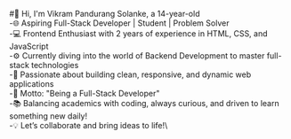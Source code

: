 #👋 Hi, I'm Vikram Pandurang Solanke, a 14-year-old\
-🌐 Aspiring Full-Stack Developer | Student | Problem Solver\
-💻 Frontend Enthusiast with 2 years of experience in HTML, CSS, and JavaScript\
-⚙️ Currently diving into the world of Backend Development to master full-stack technologies\
-🌟 Passionate about building clean, responsive, and dynamic web applications\
-🎯 Motto: "Being a Full-Stack Developer"\
-📚 Balancing academics with coding, always curious, and driven to learn something new daily!\
-💡 Let’s collaborate and bring ideas to life!\

